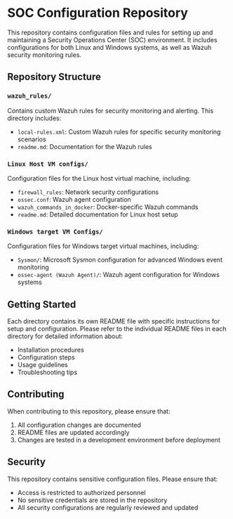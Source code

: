 # SOC Configuration Repository

This repository contains configuration files and rules for setting up and maintaining a Security Operations Center (SOC) environment. It includes configurations for both Linux and Windows systems, as well as Wazuh security monitoring rules.

## Repository Structure

### `wazuh_rules/`
Contains custom Wazuh rules for security monitoring and alerting. This directory includes:
- `local-rules.xml`: Custom Wazuh rules for specific security monitoring scenarios
- `readme.md`: Documentation for the Wazuh rules

### `Linux Host VM configs/`
Configuration files for the Linux host virtual machine, including:
- `firewall_rules`: Network security configurations
- `ossec.conf`: Wazuh agent configuration
- `wazuh_commands_in_docker`: Docker-specific Wazuh commands
- `readme.md`: Detailed documentation for Linux host setup

### `Windows target VM Configs/`
Configuration files for Windows target virtual machines, including:
- `Sysmon/`: Microsoft Sysmon configuration for advanced Windows event monitoring
- `ossec-agent (Wazuh Agent)/`: Wazuh agent configuration for Windows systems

## Getting Started

Each directory contains its own README file with specific instructions for setup and configuration. Please refer to the individual README files in each directory for detailed information about:
- Installation procedures
- Configuration steps
- Usage guidelines
- Troubleshooting tips

## Contributing

When contributing to this repository, please ensure that:
1. All configuration changes are documented
2. README files are updated accordingly
3. Changes are tested in a development environment before deployment

## Security

This repository contains sensitive configuration files. Please ensure that:
- Access is restricted to authorized personnel
- No sensitive credentials are stored in the repository
- All security configurations are regularly reviewed and updated 